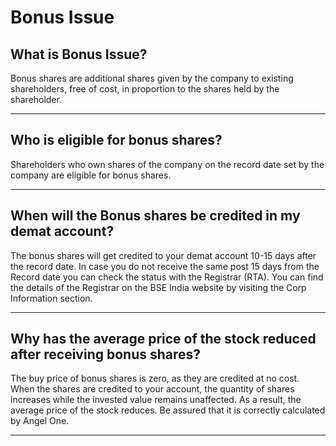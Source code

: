 # Bonus Issue

## What is Bonus Issue?

Bonus shares are additional shares given by the company to existing shareholders, free of cost, in proportion to the shares held by the shareholder.

---

## Who is eligible for bonus shares?

Shareholders who own shares of the company on the record date set by the company are eligible for bonus shares.

---

## When will the Bonus shares be credited in my demat account?

The bonus shares will get credited to your demat account 10-15 days after the record date.
In case you do not receive the same post 15 days from the Record date you can check the status with the Registrar (RTA).
You can find the details of the Registrar on the BSE India website by visiting the Corp Information section.

---

## Why has the average price of the stock reduced after receiving bonus shares?

The buy price of bonus shares is zero, as they are credited at no cost. When the shares are credited to your account, the quantity of shares increases while the invested value remains unaffected. As a result, the average price of the stock reduces. Be assured that it is correctly calculated by Angel One.

---

